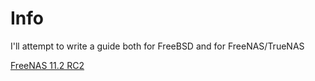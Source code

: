 # Info

I'll attempt to write a guide both for FreeBSD and for FreeNAS/TrueNAS

[FreeNAS 11.2 RC2](FreeNAS_11.2-RC2.md)

